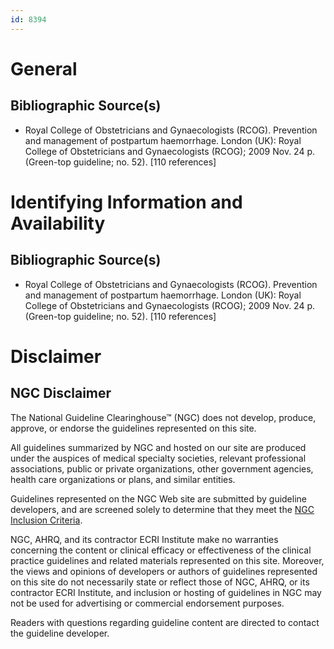 ```yaml
---
id: 8394
---
```


# General

## Bibliographic Source(s)

- Royal College of Obstetricians and Gynaecologists (RCOG). Prevention and management of postpartum haemorrhage. London (UK): Royal College of Obstetricians and Gynaecologists (RCOG); 2009 Nov. 24 p. (Green-top guideline; no. 52). [110 references]

# Identifying Information and Availability

## Bibliographic Source(s)

- Royal College of Obstetricians and Gynaecologists (RCOG). Prevention and management of postpartum haemorrhage. London (UK): Royal College of Obstetricians and Gynaecologists (RCOG); 2009 Nov. 24 p. (Green-top guideline; no. 52). [110 references]

# Disclaimer

## NGC Disclaimer

The National Guideline Clearinghouse™ (NGC) does not develop, produce, approve, or endorse the guidelines represented on this site.

All guidelines summarized by NGC and hosted on our site are produced under the auspices of medical specialty societies, relevant professional associations, public or private organizations, other government agencies, health care organizations or plans, and similar entities.

Guidelines represented on the NGC Web site are submitted by guideline developers, and are screened solely to determine that they meet the [NGC Inclusion Criteria](/help-and-about/summaries/inclusion-criteria).

NGC, AHRQ, and its contractor ECRI Institute make no warranties concerning the content or clinical efficacy or effectiveness of the clinical practice guidelines and related materials represented on this site. Moreover, the views and opinions of developers or authors of guidelines represented on this site do not necessarily state or reflect those of NGC, AHRQ, or its contractor ECRI Institute, and inclusion or hosting of guidelines in NGC may not be used for advertising or commercial endorsement purposes.

Readers with questions regarding guideline content are directed to contact the guideline developer.

